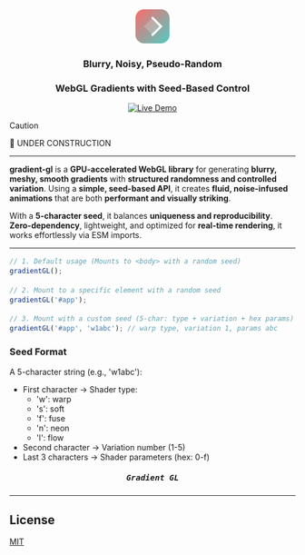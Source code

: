 <div align="center">
    <img src="public/logo.svg" alt="demo" height="60" />
    <h3>Blurry, Noisy, Pseudo-Random</h3>
    <h3>WebGL Gradients with Seed-Based Control</h3>
    <p>
        <a href="https://metaory.github.io/gradient-gl/">
            <img src="https://img.shields.io/badge/Live%20Demo-View%20Now-blue?style=flat-square" alt="Live Demo">
        </a>
    </p>
</div>

> [!CAUTION]
> 🚧 UNDER CONSTRUCTION

---

**gradient-gl** is a **GPU-accelerated WebGL library** for generating **blurry, meshy, smooth gradients** with **structured randomness and controlled variation**. Using a **simple, seed-based API**, it creates **fluid, noise-infused animations** that are both **performant and visually striking**.  

With a **5-character seed**, it balances **uniqueness and reproducibility**. **Zero-dependency**, lightweight, and optimized for **real-time rendering**, it works effortlessly via ESM imports.

---

```js
// 1. Default usage (Mounts to <body> with a random seed)
gradientGL();

// 2. Mount to a specific element with a random seed
gradientGL('#app');

// 3. Mount with a custom seed (5-char: type + variation + hex params)
gradientGL('#app', 'w1abc'); // warp type, variation 1, params abc
```

### Seed Format
A 5-character string (e.g., 'w1abc'):
- First character → Shader type:
  - 'w': warp
  - 's': soft
  - 'f': fuse
  - 'n': neon
  - 'l': flow
- Second character → Variation number (1-5)
- Last 3 characters → Shader parameters (hex: 0-f)

<div align="center">
    <h5><kbd>Gradient GL</kbd></h5>
</div>

---

## License
[MIT](LICENSE)